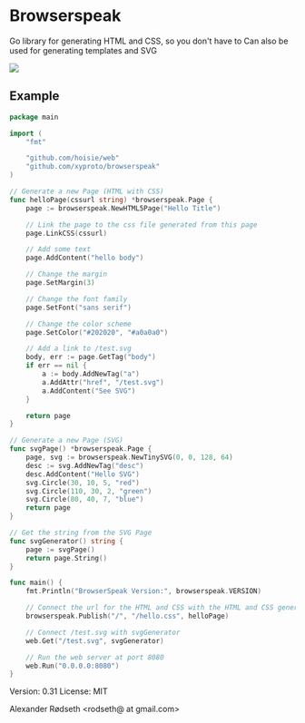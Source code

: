 Browserspeak
============

Go library for generating HTML and CSS, so you don't have to
Can also be used for generating templates and SVG

<img src="https://raw.github.com/xyproto/browserspeak/master/browserspeak.png">

Example
-------

```go
package main

import (
	"fmt"

	"github.com/hoisie/web"
	"github.com/xyproto/browserspeak"
)

// Generate a new Page (HTML with CSS)
func helloPage(cssurl string) *browserspeak.Page {
	page := browserspeak.NewHTML5Page("Hello Title")

	// Link the page to the css file generated from this page
	page.LinkCSS(cssurl)

	// Add some text
	page.AddContent("hello body")

	// Change the margin
	page.SetMargin(3)

	// Change the font family
	page.SetFont("sans serif")

	// Change the color scheme
	page.SetColor("#202020", "#a0a0a0")

	// Add a link to /test.svg
	body, err := page.GetTag("body")
	if err == nil {
		a := body.AddNewTag("a")
		a.AddAttr("href", "/test.svg")
		a.AddContent("See SVG")
	}

	return page
}

// Generate a new Page (SVG)
func svgPage() *browserspeak.Page {
	page, svg := browserspeak.NewTinySVG(0, 0, 128, 64)
	desc := svg.AddNewTag("desc")
	desc.AddContent("Hello SVG")
	svg.Circle(30, 10, 5, "red")
	svg.Circle(110, 30, 2, "green")
	svg.Circle(80, 40, 7, "blue")
	return page
}

// Get the string from the SVG Page
func svgGenerator() string {
	page := svgPage()
	return page.String()
}

func main() {
	fmt.Println("BrowserSpeak Version:", browserspeak.VERSION)

	// Connect the url for the HTML and CSS with the HTML and CSS generated from helloPage
	browserspeak.Publish("/", "/hello.css", helloPage)

	// Connect /test.svg with svgGenerator
	web.Get("/test.svg", svgGenerator)

	// Run the web server at port 8080
	web.Run("0.0.0.0:8080")
}
```


Version: 0.31
License: MIT

Alexander Rødseth <rodseth@ at gmail.com>

